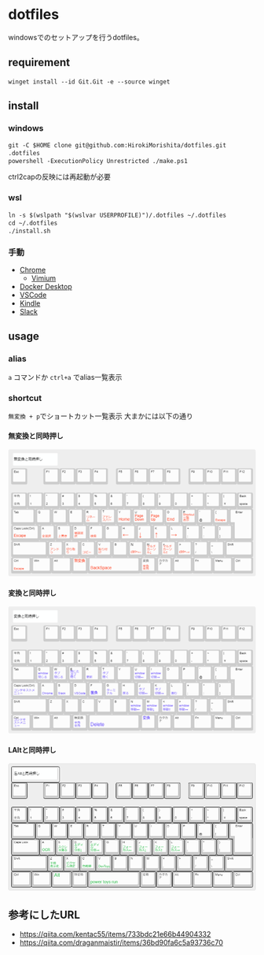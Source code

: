
# dotfiles
windowsでのセットアップを行うdotfiles。

## requirement
```
winget install --id Git.Git -e --source winget
```

## install
### windows
```
git -C $HOME clone git@github.com:HirokiMorishita/dotfiles.git .dotfiles
powershell -ExecutionPolicy Unrestricted ./make.ps1
```
ctrl2capの反映には再起動が必要
### wsl
```
ln -s $(wslpath "$(wslvar USERPROFILE)")/.dotfiles ~/.dotfiles
cd ~/.dotfiles
./install.sh
```
### 手動
- [Chrome](https://www.google.com/intl/ja_jp/chrome/)
  - [Vimium](https://chrome.google.com/webstore/detail/vimium/dbepggeogbaibhgnhhndojpepiihcmeb?hl=ja)
- [Docker Desktop](https://www.docker.com/products/docker-desktop/)
- [VSCode](https://code.visualstudio.com/)
- [Kindle](https://www.amazon.co.jp/kindle-dbs/fd/kcp)
- [Slack](https://slack.com/intl/ja-jp/downloads/windows)

## usage
### alias
`a` コマンドか `ctrl+a` でalias一覧表示
### shortcut
`無変換 + p`でショートカット一覧表示
大まかには以下の通り
#### 無変換と同時押し
![無変換ショートカットまとめ](./resources/default-%E7%84%A1%E5%A4%89%E6%8F%9B.png)
#### 変換と同時押し
![変換ショートカットまとめ](./resources/default-%E5%A4%89%E6%8F%9B.png)
#### LAltと同時押し
![LAltショートカットまとめ](./resources/default-LAlt.png)
## 参考にしたURL
- https://qiita.com/kentac55/items/733bdc21e66b44904332
- https://qiita.com/draganmaistir/items/36bd90fa6c5a93736c70
